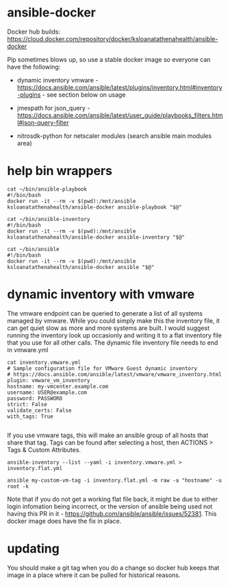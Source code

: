 # ansible-docker

Docker hub builds: https://cloud.docker.com/repository/docker/ksloanatathenahealth/ansible-docker

Pip sometimes blows up, so use a stable docker image so everyone can have the following:

- dynamic inventory vmware - https://docs.ansible.com/ansible/latest/plugins/inventory.html#inventory-plugins - see section below on usage

- jmespath for json_query - https://docs.ansible.com/ansible/latest/user_guide/playbooks_filters.html#json-query-filter

- nitrosdk-python for netscaler modules (search ansible main modules area)

# help bin wrappers

```
cat ~/bin/ansible-playbook
#!/bin/bash
docker run -it --rm -v $(pwd):/mnt/ansible ksloanatathenahealth/ansible-docker ansible-playbook "$@"
```

```
cat ~/bin/ansible-inventory
#!/bin/bash
docker run -it --rm -v $(pwd):/mnt/ansible ksloanatathenahealth/ansible-docker ansible-inventory "$@"
```

```
cat ~/bin/ansible
#!/bin/bash
docker run -it --rm -v $(pwd):/mnt/ansible ksloanatathenahealth/ansible-docker ansible "$@"
```

# dynamic inventory with vmware

The vmware endpoint can be queried to generate a list of all systems managed by vmware.  While you could simply make this the inventory file, it can get quiet slow as more and more systems are built.  I would suggest running the inventory look up occasionly and writing it to a flat inventory file that you use for all other calls.  The dynamic file inventory file needs to end in vmware.yml

```
cat inventory.vmware.yml
# Sample configuration file for VMware Guest dynamic inventory
# https://docs.ansible.com/ansible/latest/vmware/vmware_inventory.html
plugin: vmware_vm_inventory
hostname: my-vmcenter.example.com
username: USER@example.com
password: PASSWORD
strict: False
validate_certs: False
with_tags: True
```

```
```
If you use vmware tags, this will make an ansible group of all hosts that share that tag. Tags can be found after selecting a host, then ACTIONS > Tags & Custom Attributes.

```
ansible-inventory --list --yaml -i inventory.vmware.yml > inventory.flat.yml

ansible my-custom-vm-tag -i inventory.flat.yml -m raw -a "hostname" -u root -k
```

Note that if you do not get a working flat file back, it might be due to either login infomation being incorrect, or the version of ansible being used not having this PR in it - https://github.com/ansible/ansible/issues/52381.  This docker image does have the fix in place.


# updating
You should make a git tag when you do a change so docker hub keeps that image in a place where it can be pulled for historical reasons.
